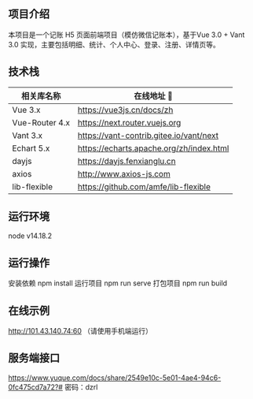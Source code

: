 ## 项目介绍

本项目是一个记账 H5 页面前端项目（模仿微信记账本），基于Vue 3.0 + Vant 3.0 实现，主要包括明细、统计、个人中心、登录、注册、详情页等。

## 技术栈

| 相关库名称 | 在线地址 🔗 |
| --------- | ----- |
| Vue 3.x | https://vue3js.cn/docs/zh |
| Vue-Router 4.x | https://next.router.vuejs.org |
| Vant 3.x | https://vant-contrib.gitee.io/vant/next |
| Echart 5.x | https://echarts.apache.org/zh/index.html |
| dayjs | https://dayjs.fenxianglu.cn |
| axios | http://www.axios-js.com |
| lib-flexible | https://github.com/amfe/lib-flexible |

## 运行环境

node v14.18.2

## 运行操作

安装依赖 npm install  运行项目 npm run serve  打包项目 npm run build

## 在线示例
http://101.43.140.74:60 （请使用手机端运行）

## 服务端接口
https://www.yuque.com/docs/share/2549e10c-5e01-4ae4-94c6-0fc475cd7a72?#
密码：dzrl

